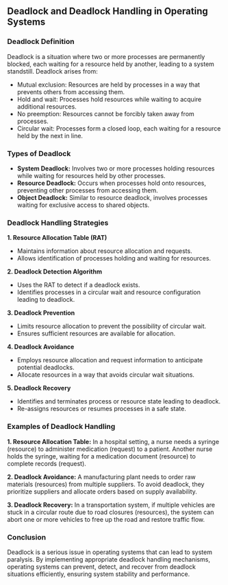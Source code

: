 ## Deadlock and Deadlock Handling in Operating Systems

### Deadlock Definition

Deadlock is a situation where two or more processes are permanently blocked, each waiting for a resource held by another, leading to a system standstill. Deadlock arises from:

- Mutual exclusion: Resources are held by processes in a way that prevents others from accessing them.
- Hold and wait: Processes hold resources while waiting to acquire additional resources.
- No preemption: Resources cannot be forcibly taken away from processes.
- Circular wait: Processes form a closed loop, each waiting for a resource held by the next in line.


### Types of Deadlock

- **System Deadlock:** Involves two or more processes holding resources while waiting for resources held by other processes.
- **Resource Deadlock:** Occurs when processes hold onto resources, preventing other processes from accessing them.
- **Object Deadlock:** Similar to resource deadlock, involves processes waiting for exclusive access to shared objects.


### Deadlock Handling Strategies

**1. Resource Allocation Table (RAT)**

- Maintains information about resource allocation and requests.
- Allows identification of processes holding and waiting for resources.


**2. Deadlock Detection Algorithm**

- Uses the RAT to detect if a deadlock exists.
- Identifies processes in a circular wait and resource configuration leading to deadlock.


**3. Deadlock Prevention**

- Limits resource allocation to prevent the possibility of circular wait.
- Ensures sufficient resources are available for allocation.


**4. Deadlock Avoidance**

- Employs resource allocation and request information to anticipate potential deadlocks.
- Allocate resources in a way that avoids circular wait situations.


**5. Deadlock Recovery**

- Identifies and terminates process or resource state leading to deadlock.
- Re-assigns resources or resumes processes in a safe state.


### Examples of Deadlock Handling

**1. Resource Allocation Table:** In a hospital setting, a nurse needs a syringe (resource) to administer medication (request) to a patient. Another nurse holds the syringe, waiting for a medication document (resource) to complete records (request).


**2. Deadlock Avoidance:** A manufacturing plant needs to order raw materials (resources) from multiple suppliers. To avoid deadlock, they prioritize suppliers and allocate orders based on supply availability.


**3. Deadlock Recovery:** In a transportation system, if multiple vehicles are stuck in a circular route due to road closures (resources), the system can abort one or more vehicles to free up the road and restore traffic flow.


### Conclusion

Deadlock is a serious issue in operating systems that can lead to system paralysis. By implementing appropriate deadlock handling mechanisms, operating systems can prevent, detect, and recover from deadlock situations efficiently, ensuring system stability and performance.